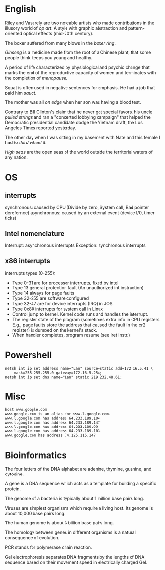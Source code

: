 # English
Riley and Vasarely are two noteable artists who made contributions in the
illusory world of *op art*. A style with graphic abstraction and
pattern-oriented optical effects (mid-20th century). 

The boxer suffered from many blows in the *boxer ring*. 

*Ginseng* is a medicine made from the root of a Chinese plant, that some people
think keeps you young and healthy. 

A period of life characterized by physiological and psychic change that marks
the end of the reproductive capacity of women and terminates with the completion
of *menopause*. 

Squat is often used in negative sentences for emphasis. He had a job that
paid him *squat*.

The mother was all *on edge* when her son was having a blood test.

Contrary to Bill Clinton's claim that he never got special favors, his uncle
*pulled strings* and ran a "concerted lobbying campaign" that helped the
Democratic presidential candidate dodge the Vietnam draft, the Los Angeles Times
reported yesterday.

The other day when I was sitting in my basement with Nate and this female I had
to *third wheel* it. 

*High seas* are the open seas of the world outside the territorial waters of any
nation. 

# OS
## interrupts 
synchronous: caused by CPU (Divide by zero, System call, Bad pointer derefernce)
asynchronous: caused by an external event (device I/0, timer ticks)

## Intel nomenclature
Interrupt: asynchronous interrupts
Exception: synchronous interrupts

## x86 interrupts

interrupts types (0-255): 

* Type 0-31 are for processor interrupts, fixed by intel
* Type 13 general protection fault (An unauthorized int instruction) 
* Type 14 always for page faults
* Type 32-255 are software configured
* Type 32-47 are for device interrupts (IRQ) in JOS
* Type 0x80 interrupts for system call in Linux
* Control jump to kernel. Kernel code runs and handles the interrupt.
* The register state of the program (sometimes extra info in CPU registers E.g.,
page faults store the address that caused the fault in the cr2 register) is
dumped on the kernel's stack. 
* When handler completes, program resume (see iret instr.)

# Powershell

    netsh int ip set address name="Lan" source=static add=172.16.5.41 \
        mask=255.255.255.0 gateway=172.16.5.254;
    netsh int ip set dns name="Lan" static 219.232.48.61;

# Misc

    host www.google.com
    www.google.com is an alias for www.l.google.com.
    www.l.google.com has address 64.233.189.104
    www.l.google.com has address 64.233.189.147
    www.l.google.com has address 64.233.189.99
    www.l.google.com has address 64.233.189.103
    www.google.com has address 74.125.115.147

# Bioinformatics
The four letters of the DNA alphabet are adenine, thymine, guanine, and
cytosine. 

A gene is a DNA sequence which acts as a template for building a specific
protein.

The genome of a bacteria is typically about 1 million base pairs long.

Viruses are simplest organisms which require a living host. Its genome is about
10,000 base pairs long. 

The human genome is about 3 billion base pairs long. 

The homology between genes in different organisms is a natural consequence of
evolution. 

PCR stands for polymerase chain reaction. 

Gel electrophoresis separates DNA fragments by the lengths of DNA sequence based
on their movement speed in electrically charged Gel.
